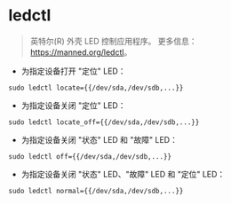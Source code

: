 # ledctl

> 英特尔(R) 外壳 LED 控制应用程序。
> 更多信息：<https://manned.org/ledctl>。

- 为指定设备打开 "定位" LED：

`sudo ledctl locate={{/dev/sda,/dev/sdb,...}}`

- 为指定设备关闭 "定位" LED：

`sudo ledctl locate_off={{/dev/sda,/dev/sdb,...}}`

- 为指定设备关闭 "状态" LED 和 "故障" LED：

`sudo ledctl off={{/dev/sda,/dev/sdb,...}}`

- 为指定设备关闭 "状态" LED、"故障" LED 和 "定位" LED：

`sudo ledctl normal={{/dev/sda,/dev/sdb,...}}`